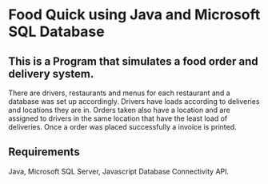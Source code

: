 # Food Quick using Java and Microsoft SQL Database

## This is a Program that simulates a food order and delivery system.

There are drivers, restaurants and menus for each restaurant and a database was set up accordingly. Drivers have loads according to deliveries and locations they are in.
Orders taken also have a location and are assigned to drivers in the same location that have the least load of deliveries. Once a order was placed successfully a invoice is printed.

## Requirements

Java, 
Microsoft SQL Server, 
Javascript Database Connectivity API.
